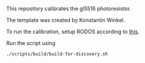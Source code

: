 This repository calibrates the gl5516 photoresistor.

The template was created by Konstantin Winkel.

To run the calibration, setup RODOS according to [this](https://github.com/KonstantinWinkel/RODOS_Workspace/blob/master/README.md).

Run the script using

```bash
./scripts/build/build-for-discovery.sh
```